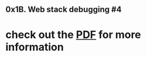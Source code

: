 ## 0x1B. Web stack debugging #4

# check out the [PDF](./Project_0x1B.Webstackdebugging#4.pdf) for more information
